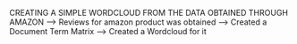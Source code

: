 CREATING A SIMPLE WORDCLOUD FROM THE DATA OBTAINED THROUGH AMAZON
--> Reviews for amazon product was obtained 
--> Created a Document Term Matrix 
--> Created a Wordcloud for it 
